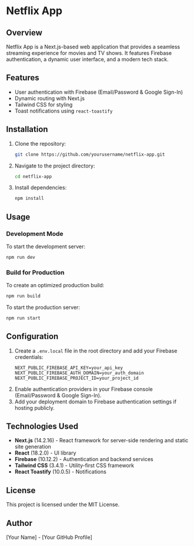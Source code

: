 # Netflix App


## Overview
Netflix App is a Next.js-based web application that provides a seamless streaming experience for movies and TV shows. It features Firebase authentication, a dynamic user interface, and a modern tech stack.

## Features
- User authentication with Firebase (Email/Password & Google Sign-In)
- Dynamic routing with Next.js
- Tailwind CSS for styling
- Toast notifications using `react-toastify`

## Installation

1. Clone the repository:
   ```sh
   git clone https://github.com/yourusername/netflix-app.git
   ```
2. Navigate to the project directory:
   ```sh
   cd netflix-app
   ```
3. Install dependencies:
   ```sh
   npm install
   ```

## Usage

### Development Mode
To start the development server:
```sh
npm run dev
```

### Build for Production
To create an optimized production build:
```sh
npm run build
```
To start the production server:
```sh
npm run start
```

## Configuration
1. Create a `.env.local` file in the root directory and add your Firebase credentials:
   ```env
   NEXT_PUBLIC_FIREBASE_API_KEY=your_api_key
   NEXT_PUBLIC_FIREBASE_AUTH_DOMAIN=your_auth_domain
   NEXT_PUBLIC_FIREBASE_PROJECT_ID=your_project_id
   ```
2. Enable authentication providers in your Firebase console (Email/Password & Google Sign-In).
3. Add your deployment domain to Firebase authentication settings if hosting publicly.

## Technologies Used
- **Next.js** (14.2.16) - React framework for server-side rendering and static site generation
- **React** (18.2.0) - UI library
- **Firebase** (10.12.2) - Authentication and backend services
- **Tailwind CSS** (3.4.1) - Utility-first CSS framework
- **React Toastify** (10.0.5) - Notifications

## License
This project is licensed under the MIT License.

## Author
[Your Name] - [Your GitHub Profile]

